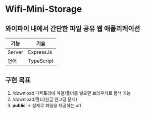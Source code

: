 # Wifi-Mini-Storage

## 와이파이 내에서 간단한 파일 공유 웹 애플리케이션

|기능|기술|
|---|---|
| Server | ExpressJs|
| 언어 | TypeScript|

## 구현 목표
1. /download 디렉토리에 파일/폴더를 넣으면 브라우저로 탐색 가능
2. /download/폴더(한글 인코딩 문제)
3. **public** -> 실제로 파일을 제공하는 url
